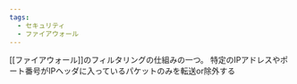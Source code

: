 ```yaml
---
tags:
  - セキュリティ
  - ファイアウォール
---
```

[[ファイアウォール]]のフィルタリングの仕組みの一つ。
特定のIPアドレスやポート番号がIPヘッダに入っているパケットのみを転送or除外する